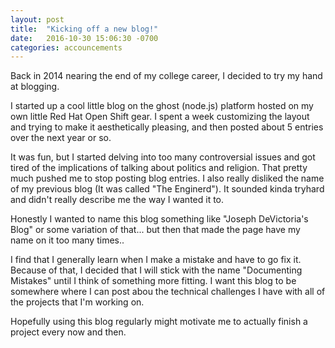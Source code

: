 ```yaml
---
layout: post
title:  "Kicking off a new blog!"
date:   2016-10-30 15:06:30 -0700
categories: accouncements
---
```


Back in 2014 nearing the end of my college career, I decided to try my hand at blogging.

I started up a cool little blog on the ghost (node.js) platform hosted on my own little Red Hat Open Shift gear.  I spent a week customizing the layout and trying to make it aesthetically pleasing, and then posted about 5 entries over the next year or so.  

It was fun, but I started delving into too many controversial issues and got tired of the implications of talking about politics and religion.  That pretty much pushed me to stop posting blog entries.  I also really disliked the name of my previous blog (It was called "The Enginerd").  It sounded kinda tryhard and didn't really describe me the way I wanted it to.

Honestly I wanted to name this blog something like "Joseph DeVictoria's Blog" or some variation of that... but then that made the page have my name on it too many times.. 

I find that I generally learn when I make a mistake and have to go fix it.  Because of that, I decided that I will stick with the name "Documenting Mistakes" until I think of something more fitting.  I want this blog to be somewhere where I can post abou the technical challenges I have with all of the projects that I'm working on.

Hopefully using this blog regularly might motivate me to actually finish a project every now and then.
